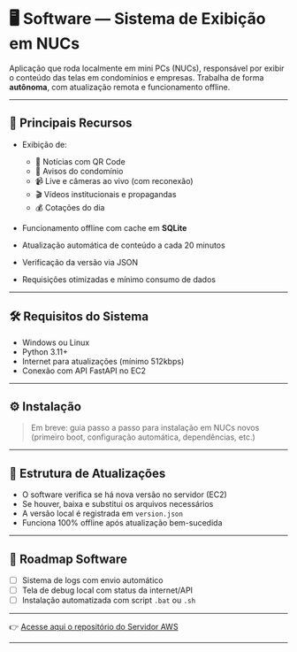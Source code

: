 # 🖥️  Software — Sistema de Exibição em NUCs

Aplicação que roda localmente em mini PCs (NUCs), responsável por exibir o conteúdo das telas em condomínios e empresas. Trabalha de forma **autônoma**, com atualização remota e funcionamento offline.

---

## 🧠 Principais Recursos

- Exibição de:
  - 📰 Notícias com QR Code 
  - 📢 Avisos do condomínio
  - 📹 Live e câmeras ao vivo (com reconexão)
  - 🎬 Vídeos institucionais e propagandas
  - 💰 Cotações do dia
    
- Funcionamento offline com cache em **SQLite**
- Atualização automática de conteúdo a cada 20 minutos
- Verificação da versão via JSON
- Requisições otimizadas e mínimo consumo de dados

---

## 🛠️ Requisitos do Sistema

- Windows ou Linux
- Python 3.11+
- Internet para atualizações (mínimo 512kbps)
- Conexão com API FastAPI no EC2

---

## ⚙️ Instalação

> Em breve: guia passo a passo para instalação em NUCs novos (primeiro boot, configuração automática, dependências, etc.)

---

## 🔄 Estrutura de Atualizações

- O software verifica se há nova versão no servidor (EC2)
- Se houver, baixa e substitui os arquivos necessários
- A versão local é registrada em `version.json`
- Funciona 100% offline após atualização bem-sucedida

---

## 🧭 Roadmap Software

- [ ] Sistema de logs com envio automático
- [ ] Tela de debug local com status da internet/API
- [ ] Instalação automatizada com script `.bat` ou `.sh`

---

👉 [Acesse aqui o repositório do Servidor AWS ](https://github.com/JoaoTumiski/ServerIndexa)

---
